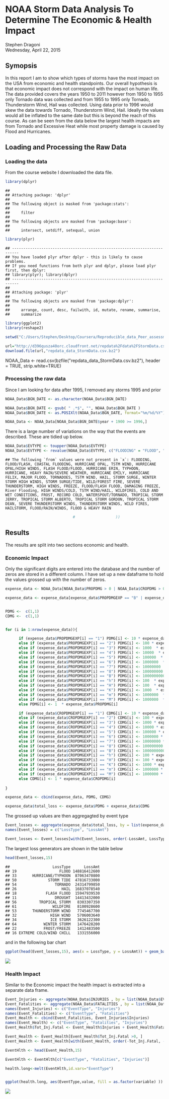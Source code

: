 # NOAA Storm Data Analysis To Determine The Economic & Health Impact
Stephen Dragoni  
Wednesday, April 22, 2015  
## Symopsis
In this report I am to show which types of storms have the most impact on the USA from economic and health standpoints. Our overall hypothesis is that economic impact does not correspond with the impact on human life. The data provided covers the years 1950 to 2011 however from 1950 to 1955 only Tornado data was collected and from 1955 to 1995 only Tornado, Thunderstorm Wind, Hail was collected.  Using data prior to 1996 would skew the data towards Tornado, Thunderstorm Wind, Hail. Ideally the values would all be inflated to the same date but this is beyond the reach of this course. As can be seen from the data below the largest health impacts are from Tornado and Excessive Heat while most property damage is caused by Flood and Hurricanes. 

## Loading and Processing the Raw Data

### Loading the data
From the course website I downloaded the data file.  



```r
library(dplyr)
```

```
## 
## Attaching package: 'dplyr'
## 
## The following object is masked from 'package:stats':
## 
##     filter
## 
## The following objects are masked from 'package:base':
## 
##     intersect, setdiff, setequal, union
```

```r
library(plyr)
```

```
## -------------------------------------------------------------------------
## You have loaded plyr after dplyr - this is likely to cause problems.
## If you need functions from both plyr and dplyr, please load plyr first, then dplyr:
## library(plyr); library(dplyr)
## -------------------------------------------------------------------------
## 
## Attaching package: 'plyr'
## 
## The following objects are masked from 'package:dplyr':
## 
##     arrange, count, desc, failwith, id, mutate, rename, summarise,
##     summarize
```

```r
library(ggplot2)
library(reshape2)

setwd("C:/Users/Stephen/Desktop/Coursera/Reproducible_data_Peer_assessment2")

url="http://d396qusza40orc.cloudfront.net/repdata%2Fdata%2FStormData.csv.bz2"
download.file(url,"repdata_data_StormData.csv.bz2")
```




NOAA_Data <- read.csv(bzfile("repdata_data_StormData.csv.bz2"), header = TRUE, strip.white=TRUE)

### Processing the raw data

Since I am looking for data after 1995, I removed any storms 1995 and prior




```r
NOAA_Data$BGN_DATE <- as.character(NOAA_Data$BGN_DATE)

NOAA_Data$BGN_DATE <- gsub( " .*$", "", NOAA_Data$BGN_DATE )
NOAA_Data$BGN_DATE <- as.POSIXlt(NOAA_Data$BGN_DATE, format="%m/%d/%Y")

NOAA_Data <- NOAA_Data[NOAA_Data$BGN_DATE$year + 1900 >= 1996,]
```

There is a large number of variations on the way that the events are described.  These are tidied up below. 


```r
NOAA_Data$EVTYPE <- toupper(NOAA_Data$EVTYPE)
NOAA_Data$EVTYPE <- revalue(NOAA_Data$EVTYPE, c("FLOODING" = "FLOOD", "FLOOD/FLASH" = "FLASH FLOOD", "COASTAL FLOODING" = "COASTAL FLOOD", "HURRICANE OPAL" = "HURRICANE/TYPHOON", "TSTM WIND" = "THUNDERSTORM WIND", "HURRICANE OPAL/HIGH WINDS" = "HURRICANE/TYPHOON", "FLASH FLOOD/FLOOD" = "FLASH FLOOD", "HURRICANE ERIN" = "HURRICANE/TYPHOON", "TYPHOON" = "HURRICANE/TYPHOON", "HURRICANE" = "HURRICANE/TYPHOON", "HEAVY RAIN/SEVERE WEATHER" = "HEAVY RAIN", "HURRICANE EMILY" = "HURRICANE/TYPHOON", "HURRICANE FELIX" = "HURRICANE/TYPHOON", "MAJOR FLOOD" = "FLOOD", "TORNADOES, TSTM WIND, HAIL" = "TORNADO", "STORM SURGE" = "STORM TIDE", "WINTER STORM HIGH WINDS" = "WINTER STORM", "STORM SURGE/TIDE" = "STORM TIDE", "WILD/FOREST FIRE" = "WILDFIRE", "SEVERE THUNDERSTORM" = "THUNDERSTORM WIND", "HIGH WINDS" = "HIGH WIND", "FREEZE" = "FROST/FREEZE", "FLOOD/FLASH FLOOD" = "FLASH FLOODING", "DAMAGING FREEZE" = "FROST/FREEZE", "River Flooding" = "FLOOD", "HIGH WINDS/COLD" = "HIGH WIND", "TSTM WIND/HAIL" = "THUNDERSTORM WIND", "WILDFIRES" = "WILDFIRE", "COLD AND WET CONDITIONS" = "EXTREME COLD/WIND CHILL", "FROST" = "FROST/FREEZE", "RECORD COLD" = "EXTREME COLD/WIND CHILL", "WATERSPOUT/TORNADO" = "WATERSPOUT", "TROPICAL STORM JERRY" = "TROPICAL STORM", "TROPICAL STORM ALBERTO" = "TROPICAL STORM", "TROPICAL STORM GORDON" = "TROPICAL STORM", "TROPICAL STORM DEAN" = "TROPICAL STORM", "COASTAL  FLOODING/EROSION" = "COASTAL FLOOD", "EROSION/CSTL FLOOD" = "COASTAL FLOOD", "SEVERE THUNDERSTORMS" = "THUNDERSTORM WIND", "SEVERE THUNDERSTORM WINDS" = "THUNDERSTORM WIND", "EARLY FROST" = "FROST/FREEZE", "SMALL HAIL" = "HAIL", "RIVER FLOODING" = "FLOOD", "RIVER FLOOD" = "FLOOD", "THUNDERSTORM WINDS" = "THUNDERSTORM WIND", "EXTREME COLD" = "EXTREME COLD/WIND CHILL", "WILD FIRES" = "WILDFIRE", "FLASH FLOODING" = "FLASH FLOOD", "HAILSTORM" = "HAIL", "FLOOD/RAIN/WINDS" = "FLOOD", "URBAN/SML STREAM FLD" = "FLOOD", "AGRICULTURAL FREEZE" = "FROST/FREEZE", "HARD FREEZE" = "FROST/FREEZE", "COASTAL FLOODING/EROSION" = "COASTAL FLOOD", "HEAVY RAIN/HIGH SURF" = "HEAVY RAIN", "HEAT WAVE" = "EXCESSIVE HEAT", "FLOOD & HEAVY RAIN" = "HEAVY RAIN", "UNSEASONAL RAIN" = "HEAVY RAIN", "SNOW" = "HEAVY SNOW", "UNSEASONABLY COLD" = "FROST/FREEZE"))
```

```
## The following `from` values were not present in `x`: FLOODING, FLOOD/FLASH, COASTAL FLOODING, HURRICANE OPAL, TSTM WIND, HURRICANE OPAL/HIGH WINDS, FLASH FLOOD/FLOOD, HURRICANE ERIN, TYPHOON, HURRICANE, HEAVY RAIN/SEVERE WEATHER, HURRICANE EMILY, HURRICANE FELIX, MAJOR FLOOD, TORNADOES, TSTM WIND, HAIL, STORM SURGE, WINTER STORM HIGH WINDS, STORM SURGE/TIDE, WILD/FOREST FIRE, SEVERE THUNDERSTORM, HIGH WINDS, FREEZE, FLOOD/FLASH FLOOD, DAMAGING FREEZE, River Flooding, HIGH WINDS/COLD, TSTM WIND/HAIL, WILDFIRES, COLD AND WET CONDITIONS, FROST, RECORD COLD, WATERSPOUT/TORNADO, TROPICAL STORM JERRY, TROPICAL STORM ALBERTO, TROPICAL STORM GORDON, TROPICAL STORM DEAN, SEVERE THUNDERSTORM WINDS, THUNDERSTORM WINDS, WILD FIRES, HAILSTORM, FLOOD/RAIN/WINDS, FLOOD & HEAVY RAIN
```

```r
                              #                  ))
```


## Results

The results are split into two sections economic and health.

### Economic Impact

Only the significant digits are entered into the database and the number of zeros are stored in a different column. I have set up a new dataframe to hold the values grossed up with the number of zeros.



```r
expense_data <- NOAA_Data[NOAA_Data$PROPDMG > 0 | NOAA_Data$CROPDMG > 0,] #Just the data with dollar losses

expense_data <- expense_data[expense_data$PROPDMGEXP == "B" | expense_data$PROPDMGEXP == "m" | expense_data$PROPDMGEXP == "M"| expense_data$PROPDMGEXP == "7"| expense_data$PROPDMGEXP == "8"| expense_data$PROPDMGEXP == "9"| expense_data$CROPDMGEXP == "B" | expense_data$CROPDMGEXP == "m" | expense_data$CROPDMGEXP == "M"| expense_data$CROPDMGEXP == "7"| expense_data$CROPDMGEXP == "8"| expense_data$CROPDMGEXP == "9" | expense_data$CROPDMGEXP == "K",] #Just the large (gt millions) data with dollar losses


PDMG <-  c(1,1)
CDMG <-  c(1,1)


for (i in 1:nrow(expense_data)){

      if (expense_data$PROPDMGEXP[i] == "1") PDMG[i] <- 10 * expense_data$PROPDMG[i]
      else if (expense_data$PROPDMGEXP[i] == "2") PDMG[i] <- 100 * expense_data$PROPDMG[i] 
      else if (expense_data$PROPDMGEXP[i] == "3") PDMG[i] <- 1000  * expense_data$PROPDMG[i]
      else if (expense_data$PROPDMGEXP[i] == "4") PDMG[i] <- 10000  * expense_data$PROPDMG[i]
      else if (expense_data$PROPDMGEXP[i] == "5") PDMG[i] <- 100000  * expense_data$PROPDMG[i]
      else if (expense_data$PROPDMGEXP[i] == "6") PDMG[i] <- 1000000  * expense_data$PROPDMG[i]
      else if (expense_data$PROPDMGEXP[i] == "7") PDMG[i] <- 10000000  * expense_data$PROPDMG[i]
      else if (expense_data$PROPDMGEXP[i] == "8") PDMG[i] <- 100000000  * expense_data$PROPDMG[i]
      else if (expense_data$PROPDMGEXP[i] == "B") PDMG[i] <- 1000000000  * expense_data$PROPDMG[i]
      else if (expense_data$PROPDMGEXP[i] == "h") PDMG[i] <- 100  * expense_data$PROPDMG[i] 
      else if (expense_data$PROPDMGEXP[i] == "H") PDMG[i] <- 100  * expense_data$PROPDMG[i]
      else if (expense_data$PROPDMGEXP[i] == "K") PDMG[i] <- 1000  * expense_data$PROPDMG[i]
      else if (expense_data$PROPDMGEXP[i] == "m") PDMG[i] <- 1000000  * expense_data$PROPDMG[i]
      else if (expense_data$PROPDMGEXP[i] == "M") PDMG[i] <- 1000000  * expense_data$PROPDMG[i]
      else PDMG[i] <- 1  * expense_data$PROPDMG[i]

      if (expense_data$CROPDMGEXP[i] == "1") CDMG[i] <- 10 * expense_data$CROPDMG[i]  
      else if (expense_data$CROPDMGEXP[i] == "2") CDMG[i] <- 100 * expense_data$CROPDMG[i]
      else if (expense_data$CROPDMGEXP[i] == "3") CDMG[i] <- 1000 * expense_data$CROPDMG[i]
      else if (expense_data$CROPDMGEXP[i] == "4") CDMG[i] <- 10000 * expense_data$CROPDMG[i]
      else if (expense_data$CROPDMGEXP[i] == "5") CDMG[i] <- 100000 * expense_data$CROPDMG[i]
      else if (expense_data$CROPDMGEXP[i] == "6") CDMG[i] <- 1000000 * expense_data$CROPDMG[i]
      else if (expense_data$CROPDMGEXP[i] == "7") CDMG[i] <- 10000000 * expense_data$CROPDMG[i]
      else if (expense_data$CROPDMGEXP[i] == "8") CDMG[i] <- 100000000 * expense_data$CROPDMG[i]
      else if (expense_data$CROPDMGEXP[i] == "B") CDMG[i] <- 1000000000 * expense_data$CROPDMG[i]
      else if (expense_data$CROPDMGEXP[i] == "h") CDMG[i] <- 100 * expense_data$CROPDMG[i]
      else if (expense_data$CROPDMGEXP[i] == "H") CDMG[i] <- 100 * expense_data$CROPDMG[i]
      else if (expense_data$CROPDMGEXP[i] == "K") CDMG[i] <- 1000 * expense_data$CROPDMG[i]
      else if (expense_data$CROPDMGEXP[i] == "m") CDMG[i] <- 1000000 * expense_data$CROPDMG[i]
      else if (expense_data$CROPDMGEXP[i] == "M") CDMG[i] <- 1000000 * expense_data$CROPDMG[i]
      else CDMG[i] <- 1 * expense_data$CROPDMG[i]
      
}

expense_data <- cbind(expense_data, PDMG, CDMG)

expense_data$total_loss <- expense_data$PDMG + expense_data$CDMG
```

The grossed up values are then aggregagted by event type 


```r
Event_losses <- aggregate(expense_data$total_loss, by = list(expense_data$EVTYPE), sum, na.rm = TRUE)
names(Event_losses) = c("LossType", "LossAmt")

Event_losses <- Event_losses[with(Event_losses, order(-LossAmt, LossType)),]
```
The largest loss generators are shown in the table below 


```r
head(Event_losses,15)
```

```
##                   LossType      LossAmt
## 19                   FLOOD 148816412600
## 33       HURRICANE/TYPHOON  87063470800
## 50              STORM TIDE  47816733000
## 54                 TORNADO  24314799850
## 26                    HAIL  16837078540
## 18             FLASH FLOOD  15947939530
## 11                 DROUGHT  14413432000
## 56          TROPICAL STORM   8303307350
## 61                WILDFIRE   8100928600
## 53       THUNDERSTORM WIND   7745467700
## 32               HIGH WIND   5706003640
## 34               ICE STORM   3626122300
## 64            WINTER STORM   1476428200
## 22            FROST/FREEZE   1412483500
## 16 EXTREME COLD/WIND CHILL   1331556000
```

and in the following bar chart

```r
ggplot(head(Event_losses,15), aes(x = LossType, y = LossAmt)) + geom_bar(stat = "identity") + theme(axis.text.x=element_text(angle=90,hjust=1,vjust=0.5))
```

![](NOAA_Project_files/figure-html/unnamed-chunk-7-1.png) 


### Health Impact

Similar to the Economic impact the health impact is extracted into a separate data frame.


```r
Event_Injuries <- aggregate(NOAA_Data$INJURIES , by = list(NOAA_Data$EVTYPE), sum, na.rm = TRUE)
Event_Fatalities <- aggregate(NOAA_Data$FATALITIES , by = list(NOAA_Data$EVTYPE), sum, na.rm = TRUE)
names(Event_Injuries) <- c("EventType", "Injuries")
names(Event_Fatalities) <- c("EventType", "Fatalities")
Event_Health <- cbind(Event_Fatalities, Event_Injuries$Injuries)
names(Event_Health) <- c("EventType", "Fatalities", "Injuries")
Event_Health$Tot_Inj.Fatal <- Event_Health$Injuries + Event_Health$Fatalities

Event_Health <- Event_Health[Event_Health$Tot_Inj.Fatal >0, ]
Event_Health <- Event_Health[with(Event_Health, order(-Tot_Inj.Fatal, -Fatalities, -Injuries, EventType )),]
```



```r
EventHlth <- head(Event_Health,15) 
```



```r
EventHlth <- EventHlth[c("EventType", "Fatalities", "Injuries")]

health.long<-melt(EventHlth,id.vars="EventType")


ggplot(health.long, aes(EventType,value, fill = as.factor(variable) )) + geom_bar(stat = "identity") + theme(axis.text.x=element_text(angle=90,hjust=1,vjust=0.5))
```

![](NOAA_Project_files/figure-html/unnamed-chunk-10-1.png) 

